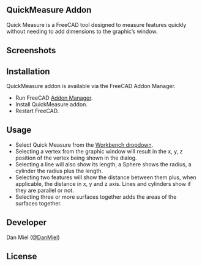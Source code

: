 ## QuickMeasure Addon

Quick Measure is a FreeCAD tool designed to measure features quickly without needing to add dimensions to the graphic’s window.

## Screenshots

## Installation

QuickMeasure addon is available via the FreeCAD Addon Manager.

* Run FreeCAD [Addon Manager](https://wiki.freecad.org/AddonManager).
* Install QuickMeasure addon.
* Restart FreeCAD.

## Usage

* Select Quick Measure from the [Workbench dropdown](https://wiki.freecad.org/Std_Workbench).
* Selecting a vertex from the graphic window will result in the x, y, z position of the vertex being shown in the dialog. 
* Selecting a line will also show its length, a Sphere shows the radius, a cylinder the radius plus the length.
* Selecting two features will show the distance between them plus, when applicable, the distance in x, y and z axis. Lines and cylinders show if they are parallel or not.
* Selecting three or more surfaces together adds the areas of the surfaces together.

## Developer

Dan Miel ([@DanMiel](https://github.com/DanMiel))

## License